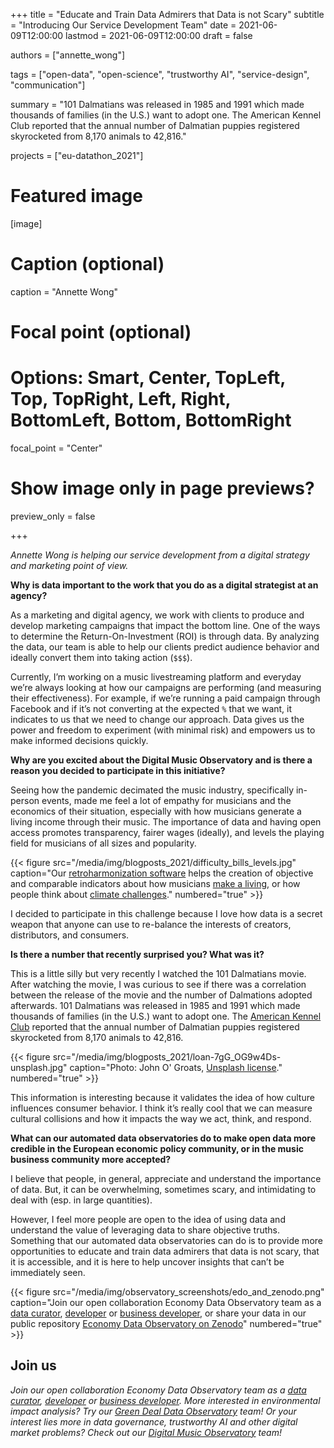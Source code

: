 +++
title = "Educate and Train Data Admirers that Data is not Scary"
subtitle = "Introducing Our Service Development Team"
date = 2021-06-09T12:00:00
lastmod = 2021-06-09T12:00:00
draft = false

authors = ["annette_wong"]

tags = ["open-data", "open-science", "trustworthy AI", "service-design", "communication"]

summary = "101 Dalmatians was released in 1985 and 1991 which made thousands of families (in the U.S.) want to adopt one. The American Kennel Club reported that the annual number of Dalmatian puppies registered skyrocketed from 8,170 animals to 42,816."

projects = ["eu-datathon_2021"]

# Featured image
[image]
  # Caption (optional)
  caption = "Annette Wong"

  # Focal point (optional)
  # Options: Smart, Center, TopLeft, Top, TopRight, Left, Right, BottomLeft, Bottom, BottomRight
  focal_point = "Center"

  # Show image only in page previews?
  preview_only = false

+++

*Annette Wong is helping our service development from a digital strategy and marketing point of view.*

**Why is data important to the work that you do as a digital strategist at an agency?**

As a marketing and digital agency, we work with clients to produce and develop marketing campaigns that impact the bottom line. One of the ways to determine the Return-On-Investment (ROI) is through data. By analyzing the data, our team is able to help our clients predict audience behavior and ideally convert them into taking action (`$$$`).

Currently, I’m working on a music livestreaming platform and everyday we’re always looking at how our campaigns are performing (and measuring their effectiveness). For example, if we’re running a paid campaign through Facebook and if it’s not converting at the expected `%` that we want, it indicates to us that we need to change our approach. Data gives us the power and freedom to experiment (with minimal risk) and empowers us to make informed decisions quickly.

**Why are you excited about the Digital Music Observatory and is there a reason you decided to participate in this initiative?** 

Seeing how the pandemic decimated the music industry, specifically in-person events, made me feel a lot of empathy for musicians and the economics of their situation, especially with how musicians generate a living income through their music. The importance of data and having open access promotes transparency, fairer wages (ideally), and levels the playing field for musicians of all sizes and popularity.

{{< figure src="/media/img/blogposts_2021/difficulty_bills_levels.jpg" caption="Our [retroharmonization software](https://retroharmonize.dataobservatory.eu/) helps the creation of objective and comparable indicators about how musicians [make a living](https://data.music.dataobservatory.eu/music-economy.html#supply), or how people think about [climate challenges](https://greendeal.dataobservatory.eu/post/2021-04-23-belgium-flood-insurance/)." numbered="true" >}}

I decided to participate in this challenge because I love how data is a secret weapon that anyone can use to re-balance the interests of creators, distributors, and consumers.

**Is there a number that recently surprised you? What was it?**

This is a little silly but very recently I watched the 101 Dalmatians movie. After watching the movie, I was curious to see if there was a correlation between the release of the movie and the number of Dalmations adopted afterwards. 101 Dalmatians was released in 1985 and 1991 which made thousands of families (in the U.S.) want to adopt one. The [American Kennel Club](https://www.akc.org/) reported that the annual number of Dalmatian puppies registered skyrocketed from 8,170 animals to 42,816.

{{< figure src="/media/img/blogposts_2021/loan-7gG_OG9w4Ds-unsplash.jpg" caption="Photo: John O' Groats, [Unsplash license](https://unsplash.com/license)." numbered="true" >}}

This information is interesting because it validates the idea of how culture influences consumer behavior. I think it’s really cool that we can measure cultural collisions and how it impacts the way we act, think, and respond.

**What can our automated data observatories do to make open data more credible in the European economic policy community, or in the music business community more accepted?**

I believe that people, in general, appreciate and understand the importance of data. But, it can be overwhelming, sometimes scary, and intimidating to deal with (esp. in large quantities).

However, I feel more people are open to the idea of using data and understand the value of leveraging data to share objective truths. Something that our automated data observatories can do is to provide more opportunities to educate and train data admirers that data is not scary, that it is accessible, and it is here to help uncover insights that can’t be immediately seen.

{{< figure src="/media/img/observatory_screenshots/edo_and_zenodo.png" caption="Join our open collaboration Economy Data Observatory team as a [data curator](/authors/curator), [developer](/authors/developer) or [business developer](/authors/team), or share your data in our public repository [Economy Data Observatory on Zenodo](https://zenodo.org/communities/economy_observatory/)" numbered="true" >}}

## Join us

*Join our open collaboration Economy Data Observatory team as a [data curator](/authors/curator), [developer](/authors/developer) or [business developer](/authors/team). More interested in environmental impact analysis? Try our [Green Deal Data Observatory](https://greendeal.dataobservatory.eu/#contributors) team! Or your interest lies more in data governance, trustworthy AI and other digital market problems? Check out our [Digital Music Observatory](https://music.dataobservatory.eu/#contributors) team!*
